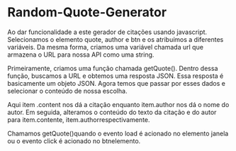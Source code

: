 # Random-Quote-Generator
Ao dar funcionalidade a este gerador de citações usando javascript. Selecionamos o elemento quote, author e btn e os atribuímos a diferentes variáveis.
Da mesma forma, criamos uma variável chamada url que armazena o URL para nossa API como uma string.

Primeiramente, criamos uma função chamada getQuote(). Dentro dessa função, buscamos a URL e obtemos uma resposta JSON. Essa resposta é basicamente um objeto JSON. Agora temos que passar por esses dados e selecionar o conteúdo de nossa escolha.

Aqui item .content nos dá a citação enquanto item.author nos dá o nome do autor. Em seguida, alteramos o conteúdo do texto da citação e do autor para item.contente, item.authorrespectivamente.

Chamamos getQuote()quando o evento load é acionado no elemento janela ou o evento click é acionado no btnelemento.
